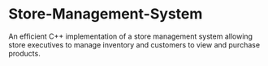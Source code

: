 # Store-Management-System
An efficient C++ implementation of a store management system allowing store executives to manage inventory and customers to view and purchase products.
